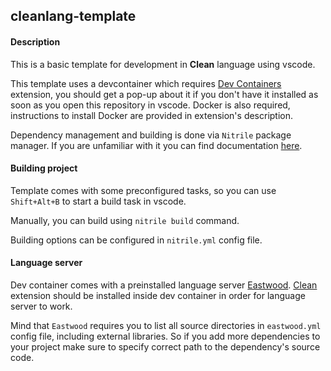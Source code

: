 ## cleanlang-template

#### Description
This is a basic template for development in **Clean** language using vscode.

This template uses a devcontainer which requires [Dev Containers](https://marketplace.visualstudio.com/items?itemName=ms-vscode-remote.remote-containers) extension, you should get a pop-up about it if you don't have it installed as soon as you open this repository in vscode. Docker is also required, instructions to install Docker are provided in extension's description.

Dependency management and building is done via `Nitrile` package manager. If you are unfamiliar with it you can find documentation [here](https://clean-and-itasks.gitlab.io/nitrile/).

#### Building project
Template comes with some preconfigured tasks, so you can use `Shift+Alt+B` to start a build task in vscode.

Manually, you can build using `nitrile build` command.

Building options can be configured in `nitrile.yml` config file.

#### Language server
Dev container comes with a preinstalled language server [Eastwood](https://gitlab.com/top-software/eastwood). [Clean](https://marketplace.visualstudio.com/items?itemName=TOPSoftware.clean-vs-code) extension should be installed inside dev container in order for language server to work.

Mind that `Eastwood` requires you to list all source directories in `eastwood.yml` config file, including external libraries. So if you add more dependencies to your project make sure to specify correct path to the dependency's source code.

